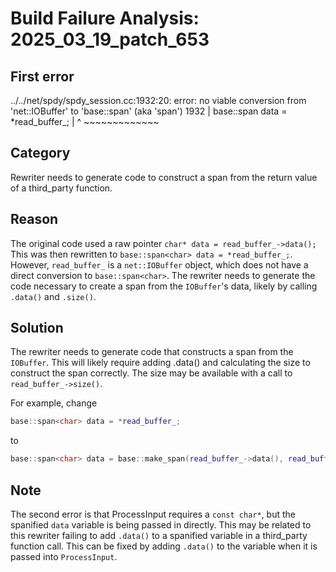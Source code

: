 # Build Failure Analysis: 2025_03_19_patch_653

## First error

../../net/spdy/spdy_session.cc:1932:20: error: no viable conversion from 'net::IOBuffer' to 'base::span<char>' (aka 'span<char>')
 1932 |   base::span<char> data = *read_buffer_;
      |                    ^      ~~~~~~~~~~~~~

## Category
Rewriter needs to generate code to construct a span from the return value of a third_party function.

## Reason
The original code used a raw pointer `char* data = read_buffer_->data();` This was then rewritten to `base::span<char> data = *read_buffer_;`. However, `read_buffer_` is a `net::IOBuffer` object, which does not have a direct conversion to `base::span<char>`. The rewriter needs to generate the code necessary to create a span from the `IOBuffer`'s data, likely by calling `.data()` and `.size()`.

## Solution
The rewriter needs to generate code that constructs a span from the `IOBuffer`. This will likely require adding .data() and calculating the size to construct the span correctly. The size may be available with a call to `read_buffer_->size()`.

For example, change

```c++
base::span<char> data = *read_buffer_;
```

to

```c++
base::span<char> data = base::make_span(read_buffer_->data(), read_buffer_->size());
```

## Note
The second error is that ProcessInput requires a `const char*`, but the spanified `data` variable is being passed in directly. This may be related to this rewriter failing to add `.data()` to a spanified variable in a third_party function call. This can be fixed by adding `.data()` to the variable when it is passed into `ProcessInput`.